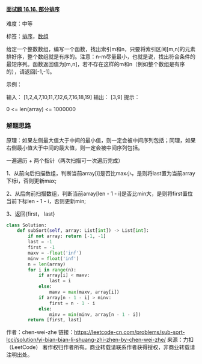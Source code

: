 #### [面试题 16.16. 部分排序](https://leetcode-cn.com/problems/sub-sort-lcci/)

难度：中等

标签：[排序](../Topic/排序.md)，[数组](../Topic/数组.md)

给定一个整数数组，编写一个函数，找出索引m和n，只要将索引区间[m,n]的元素排好序，整个数组就是有序的。注意：n-m尽量最小，也就是说，找出符合条件的最短序列。函数返回值为[m,n]，若不存在这样的m和n（例如整个数组是有序的），请返回[-1,-1]。

示例：

输入： [1,2,4,7,10,11,7,12,6,7,16,18,19]
输出： [3,9]
提示：

0 <= len(array) <= 1000000

### 解题思路

原理：如果左侧最大值大于中间的最小值，则一定会被中间序列包括；同理，如果右侧最小值大于中间的最大值，则一定会被中间序列包括。

一遍遍历 + 两个指针（两次扫描可一次遍历完成）

1、从前向后扫描数组，判断当前array[i]是否比max小，是则将last置为当前array下标i，否则更新max;

2、从后向前扫描数组，判断当前array[len - 1 - i]是否比min大，是则将first置位当前下标len - 1 - i，否则更新min;

3、返回{first， last}

```python
class Solution:
    def subSort(self, array: List[int]) -> List[int]:
        if not array: return [-1, -1]
        last = -1
        first = -1
        maxv = -float('inf')
        minv = float('inf')
        n = len(array)
        for i in range(n):
            if array[i] < maxv:
                last = i
            else:
                maxv = max(maxv, array[i])
            if array[n - 1 - i] > minv:
                first = n - 1 - i
            else:
                minv = min(minv, array[n - 1 - i])
        return [first, last]
```



作者：chen-wei-zhe
链接：https://leetcode-cn.com/problems/sub-sort-lcci/solution/yi-bian-bian-li-shuang-zhi-zhen-by-chen-wei-zhe/
来源：力扣（LeetCode）
著作权归作者所有。商业转载请联系作者获得授权，非商业转载请注明出处。


